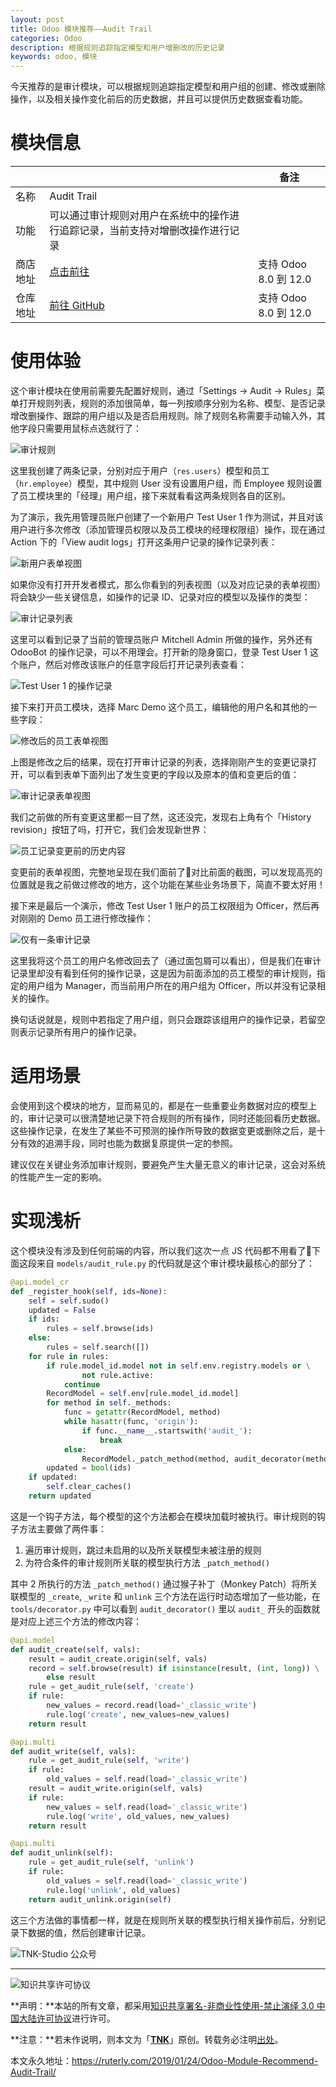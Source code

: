 ```yaml
---
layout: post
title: Odoo 模块推荐——Audit Trail
categories: Odoo
description: 根据规则追踪指定模型和用户增删改的历史记录
keywords: odoo, 模块
---
```


今天推荐的是审计模块，可以根据规则追踪指定模型和用户组的创建、修改或删除操作，以及相关操作变化前后的历史数据，并且可以提供历史数据查看功能。

# 模块信息

|          |                                                              | 备注                  |
| -------- | ------------------------------------------------------------ | --------------------- |
| 名称     | Audit Trail                                                  |                       |
| 功能     | 可以通过审计规则对用户在系统中的操作进行追踪记录，当前支持对增删改操作进行记录 |                       |
| 商店地址 | [点击前往](https://www.odoo.com/apps/modules/12.0/smile_audit/) | 支持 Odoo 8.0 到 12.0 |
| 仓库地址 | [前往 GitHub](https://github.com/Smile-SA/odoo_addons/tree/12.0/smile_audit/) | 支持 Odoo 8.0 到 12.0 |

# 使用体验

这个审计模块在使用前需要先配置好规则，通过「Settings -> Audit -> Rules」菜单打开规则列表，规则的添加很简单，每一列按顺序分别为名称、模型、是否记录增改删操作、跟踪的用户组以及是否启用规则。除了规则名称需要手动输入外，其他字段只需要用鼠标点选就行了：

![审计规则](/images/Odoo/Untitled-1aa160da-233c-43ef-bf92-284586636086.png)

这里我创建了两条记录，分别对应于用户（`res.users`）模型和员工（`hr.employee`）模型，其中规则 User 没有设置用户组，而 Employee 规则设置了员工模块里的「经理」用户组，接下来就看看这两条规则各自的区别。

为了演示，我先用管理员账户创建了一个新用户 Test User 1 作为测试，并且对该用户进行多次修改（添加管理员权限以及员工模块的经理权限组）操作，现在通过 Action 下的「View audit logs」打开这条用户记录的操作记录列表：

![新用户表单视图](/images/Odoo/Untitled-d2c173e0-0b00-4fa4-8ccd-769e4a6d888f.png)

如果你没有打开开发者模式，那么你看到的列表视图（以及对应记录的表单视图）将会缺少一些关键信息，如操作的记录 ID、记录对应的模型以及操作的类型：

![审计记录列表](/images/Odoo/Untitled-c53c0e72-62e8-4444-9d2e-919219e450d9.png)

这里可以看到记录了当前的管理员账户 Mitchell Admin 所做的操作，另外还有 OdooBot 的操作记录，可以不用理会。打开新的隐身窗口，登录 Test User 1 这个账户，然后对修改该账户的任意字段后打开记录列表查看：

![Test User 1 的操作记录](/images/Odoo/Untitled-50a52226-4a6d-4e30-bcd8-33cf746cafbf.png)

接下来打开员工模块，选择 Marc Demo 这个员工，编辑他的用户名和其他的一些字段：

![修改后的员工表单视图](/images/Odoo/Untitled-e54932e6-90bd-4527-8ecc-d9cae4dfb877.png)

上图是修改之后的结果，现在打开审计记录的列表，选择刚刚产生的变更记录打开，可以看到表单下面列出了发生变更的字段以及原本的值和变更后的值：

![审计记录表单视图](/images/Odoo/Untitled-c6563ee0-1955-4c0c-9614-a1f095b0960d.png)

我们之前做的所有变更这里都一目了然，这还没完，发现右上角有个「History revision」按钮了吗，打开它，我们会发现新世界：

![员工记录变更前的历史内容](/images/Odoo/Untitled-570f6303-100e-4924-b535-e584cf5c76ae.png)

变更前的表单视图，完整地呈现在我们面前了👏对比前面的截图，可以发现高亮的位置就是我之前做过修改的地方，这个功能在某些业务场景下，简直不要太好用！

接下来是最后一个演示，修改 Test User 1 账户的员工权限组为 Officer，然后再对刚刚的 Demo 员工进行修改操作：

![仅有一条审计记录](/images/Odoo/Untitled-ade6b5ab-bb91-41c7-b9fe-bb0819e31c8e.png)

这里我将这个员工的用户名修改回去了（通过面包屑可以看出），但是我们在审计记录里却没有看到任何的操作记录，这是因为前面添加的员工模型的审计规则，指定的用户组为 Manager，而当前用户所在的用户组为 Officer，所以并没有记录相关的操作。

换句话说就是，规则中若指定了用户组，则只会跟踪该组用户的操作记录，若留空则表示记录所有用户的操作记录。

# 适用场景

会使用到这个模块的地方，显而易见的，都是在一些重要业务数据对应的模型上的，审计记录可以很清楚地记录下符合规则的所有操作，同时还能回看历史数据。这些操作记录，在发生了某些不可预测的操作所导致的数据变更或删除之后，是十分有效的追溯手段，同时也能为数据复原提供一定的参照。

建议仅在关键业务添加审计规则，要避免产生大量无意义的审计记录，这会对系统的性能产生一定的影响。

# 实现浅析

这个模块没有涉及到任何前端的内容，所以我们这次一点 JS 代码都不用看了🙊下面这段来自 `models/audit_rule.py` 的代码就是这个审计模块最核心的部分了：

```python
@api.model_cr
def _register_hook(self, ids=None):
    self = self.sudo()
    updated = False
    if ids:
        rules = self.browse(ids)
    else:
        rules = self.search([])
    for rule in rules:
        if rule.model_id.model not in self.env.registry.models or \
                not rule.active:
            continue
        RecordModel = self.env[rule.model_id.model]
        for method in self._methods:
            func = getattr(RecordModel, method)
            while hasattr(func, 'origin'):
                if func.__name__.startswith('audit_'):
                    break
            else:
                RecordModel._patch_method(method, audit_decorator(method))
        updated = bool(ids)
    if updated:
        self.clear_caches()
    return updated
```

这是一个钩子方法，每个模型的这个方法都会在模块加载时被执行。审计规则的钩子方法主要做了两件事：

1. 遍历审计规则，跳过未启用的以及所关联模型未被注册的规则
2. 为符合条件的审计规则所关联的模型执行方法 `_patch_method()`

其中 2 所执行的方法 `_patch_method()` 通过猴子补丁（Monkey Patch）将所关联模型的 `_create`, `_write` 和 `unlink` 三个方法在运行时动态增加了一些功能，在 `tools/decorator.py` 中可以看到 `audit_decorator()` 里以 `audit_` 开头的函数就是对应上述三个方法的修改内容：

```python
@api.model
def audit_create(self, vals):
    result = audit_create.origin(self, vals)
    record = self.browse(result) if isinstance(result, (int, long)) \
        else result
    rule = get_audit_rule(self, 'create')
    if rule:
        new_values = record.read(load='_classic_write')
        rule.log('create', new_values=new_values)
    return result

@api.multi
def audit_write(self, vals):
    rule = get_audit_rule(self, 'write')
    if rule:
        old_values = self.read(load='_classic_write')
    result = audit_write.origin(self, vals)
    if rule:
        new_values = self.read(load='_classic_write')
        rule.log('write', old_values, new_values)
    return result

@api.multi
def audit_unlink(self):
    rule = get_audit_rule(self, 'unlink')
    if rule:
        old_values = self.read(load='_classic_write')
        rule.log('unlink', old_values)
    return audit_unlink.origin(self)
```

这三个方法做的事情都一样，就是在规则所关联的模型执行相关操作前后，分别记录下数据的值，然后创建审计记录。

![TNK-Studio 公众号](/images/mp_qrcode.jpg)

---

![知识共享许可协议](https://i.creativecommons.org/l/by-nc-nd/3.0/cn/88x31.png)

**声明：**本站的所有文章，都采用[知识共享署名-非商业性使用-禁止演绎 3.0 中国大陆许可协议](http://creativecommons.org/licenses/by-nc-nd/3.0/cn/)进行许可。

**注意：**若未作说明，则本文为「[**TNK**](https://ruterly.com/)」原创。转载务必注明[出处](https://ruterly.com/2019/01/24/Odoo-Module-Recommend-Audit-Trail/)。

本文永久地址：https://ruterly.com/2019/01/24/Odoo-Module-Recommend-Audit-Trail/